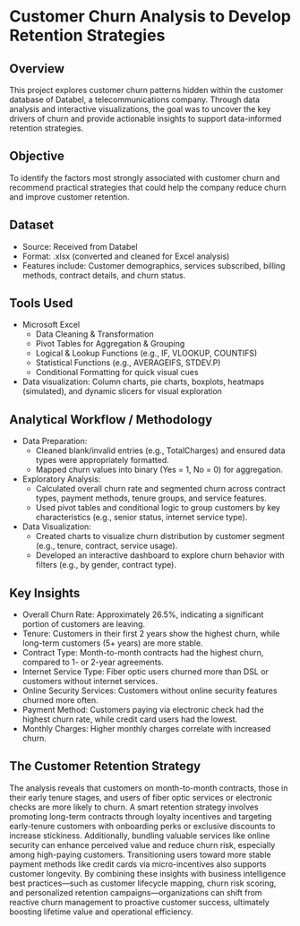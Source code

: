 # Customer Churn Analysis to Develop Retention Strategies

## Overview
This project explores customer churn patterns hidden within the customer database of Databel, a telecommunications company. Through data analysis and interactive visualizations, the goal was to uncover the key drivers of churn and provide actionable insights to support data-informed retention strategies.

## Objective
To identify the factors most strongly associated with customer churn and recommend practical strategies that could help the company reduce churn and improve customer retention.

## Dataset
  - Source: Received from Databel
  - Format: .xlsx (converted and cleaned for Excel analysis)
  - Features include: Customer demographics, services subscribed, billing methods, contract details, and churn status.

## Tools Used
  - Microsoft Excel
    - Data Cleaning & Transformation
    - Pivot Tables for Aggregation & Grouping
    - Logical & Lookup Functions (e.g., IF, VLOOKUP, COUNTIFS)
    - Statistical Functions (e.g., AVERAGEIFS, STDEV.P)
    - Conditional Formatting for quick visual cues
  - Data visualization: Column charts, pie charts, boxplots, heatmaps (simulated), and dynamic slicers for visual exploration

## Analytical Workflow / Methodology
  - Data Preparation:
    - Cleaned blank/invalid entries (e.g., TotalCharges) and ensured data types were appropriately formatted.
    - Mapped churn values into binary (Yes = 1, No = 0) for aggregation.
  - Exploratory Analysis:
    - Calculated overall churn rate and segmented churn across contract types, payment methods, tenure groups, and service features.
    - Used pivot tables and conditional logic to group customers by key characteristics (e.g., senior status, internet service type).
  - Data Visualization:
    - Created charts to visualize churn distribution by customer segment (e.g., tenure, contract, service usage).
    - Developed an interactive dashboard to explore churn behavior with filters (e.g., by gender, contract type).

## Key Insights
  - Overall Churn Rate: Approximately 26.5%, indicating a significant portion of customers are leaving.
  - Tenure: Customers in their first 2 years show the highest churn, while long-term customers (5+ years) are more stable.
  - Contract Type: Month-to-month contracts had the highest churn, compared to 1- or 2-year agreements.
  - Internet Service Type: Fiber optic users churned more than DSL or customers without internet services.
  - Online Security Services: Customers without online security features churned more often.
  - Payment Method: Customers paying via electronic check had the highest churn rate, while credit card users had the lowest.
  - Monthly Charges: Higher monthly charges correlate with increased churn.

## The Customer Retention Strategy
The analysis reveals that customers on month-to-month contracts, those in their early tenure stages, and users of fiber optic services or electronic checks are more likely to churn. A smart retention strategy involves promoting long-term contracts through loyalty incentives and targeting early-tenure customers with onboarding perks or exclusive discounts to increase stickiness. Additionally, bundling valuable services like online security can enhance perceived value and reduce churn risk, especially among high-paying customers. Transitioning users toward more stable payment methods like credit cards via micro-incentives also supports customer longevity. By combining these insights with business intelligence best practices—such as customer lifecycle mapping, churn risk scoring, and personalized retention campaigns—organizations can shift from reactive churn management to proactive customer success, ultimately boosting lifetime value and operational efficiency.
